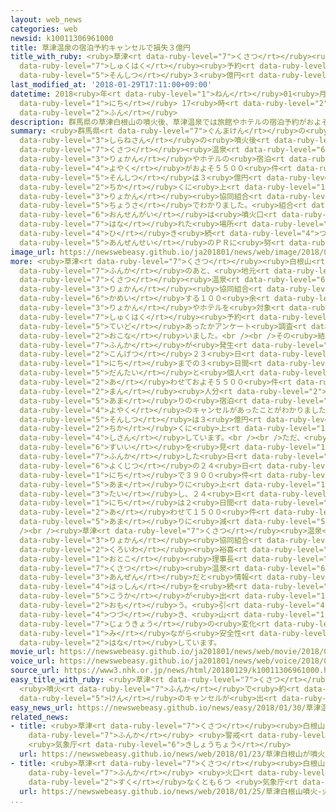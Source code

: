 ```yaml
---
layout: web_news
categories: web
newsid: k10011306961000
title: 草津温泉の宿泊予約キャンセルで損失３億円
title_with_ruby: <ruby>草津<rt data-ruby-level="7">くさつ</rt></ruby><ruby>温泉<rt data-ruby-level="6">おんせん</rt></ruby>の<ruby>宿泊<rt
  data-ruby-level="7">しゅくはく</rt></ruby><ruby>予約<rt data-ruby-level="4">よやく</rt></ruby>キャンセルで<ruby>損失<rt
  data-ruby-level="5">そんしつ</rt></ruby>３<ruby>億円<rt data-ruby-level="4">おくえん</rt></ruby>
last_modified_at: '2018-01-29T17:11:00+09:00'
datetime: 2018<ruby>年<rt data-ruby-level="1">ねん</rt></ruby>01<ruby>月<rt data-ruby-level="1">がつ</rt></ruby>29<ruby>日<rt
  data-ruby-level="1">にち</rt></ruby> 17<ruby>時<rt data-ruby-level="2">じ</rt></ruby>11<ruby>分<rt
  data-ruby-level="2">ふん</rt></ruby>
description: 群馬県の草津白根山の噴火後、草津温泉では旅館やホテルの宿泊予約がおよそ５５００件キャンセルされ、損失は３億円近くに上ることが旅館協同組合の調査でわかりました。組合では、温泉街は噴火口から離れた場所にあるとして、引き続き安全性のＰＲに努めることにしています。
summary: <ruby>群馬県<rt data-ruby-level="7">ぐんまけん</rt></ruby>の<ruby>草津<rt data-ruby-level="7">くさつ</rt></ruby><ruby>白根山<rt
  data-ruby-level="3">しらねさん</rt></ruby>の<ruby>噴火後<rt data-ruby-level="7">ふんかご</rt></ruby>、<ruby>草津<rt
  data-ruby-level="7">くさつ</rt></ruby><ruby>温泉<rt data-ruby-level="6">おんせん</rt></ruby>では<ruby>旅館<rt
  data-ruby-level="3">りょかん</rt></ruby>やホテルの<ruby>宿泊<rt data-ruby-level="7">しゅくはく</rt></ruby><ruby>予約<rt
  data-ruby-level="4">よやく</rt></ruby>がおよそ５５００<ruby>件<rt data-ruby-level="5">けん</rt></ruby>キャンセルされ、<ruby>損失<rt
  data-ruby-level="5">そんしつ</rt></ruby>は３<ruby>億円<rt data-ruby-level="4">おくえん</rt></ruby><ruby>近<rt
  data-ruby-level="2">ちか</rt></ruby>くに<ruby>上<rt data-ruby-level="1">のぼ</rt></ruby>ることが<ruby>旅館<rt
  data-ruby-level="3">りょかん</rt></ruby><ruby>協同組合<rt data-ruby-level="4">きょうどうくみあい</rt></ruby>の<ruby>調査<rt
  data-ruby-level="5">ちょうさ</rt></ruby>でわかりました。<ruby>組合<rt data-ruby-level="2">くみあい</rt></ruby>では、<ruby>温泉街<rt
  data-ruby-level="6">おんせんがい</rt></ruby>は<ruby>噴火口<rt data-ruby-level="7">ふんかこう</rt></ruby>から<ruby>離<rt
  data-ruby-level="7">はな</rt></ruby>れた<ruby>場所<rt data-ruby-level="3">ばしょ</rt></ruby>にあるとして、<ruby>引<rt
  data-ruby-level="4">ひ</rt></ruby>き<ruby>続<rt data-ruby-level="4">つづ</rt></ruby>き<ruby>安全性<rt
  data-ruby-level="5">あんぜんせい</rt></ruby>のＰＲに<ruby>努<rt data-ruby-level="4">つと</rt></ruby>めることにしています。
image_url: https://newswebeasy.github.io/ja201801/news/web/image/2018/01/29/K10011306961_1801291828_1801291839_01_03.jpg
more: <ruby>草津<rt data-ruby-level="7">くさつ</rt></ruby><ruby>白根山<rt data-ruby-level="3">しらねさん</rt></ruby>の<ruby>噴火<rt
  data-ruby-level="7">ふんか</rt></ruby>のあと、<ruby>地元<rt data-ruby-level="2">じもと</rt></ruby>の<ruby>草津<rt
  data-ruby-level="7">くさつ</rt></ruby><ruby>温泉<rt data-ruby-level="6">おんせん</rt></ruby><ruby>旅館<rt
  data-ruby-level="3">りょかん</rt></ruby><ruby>協同組合<rt data-ruby-level="4">きょうどうくみあい</rt></ruby>は、<ruby>加盟<rt
  data-ruby-level="6">かめい</rt></ruby>する１００<ruby>余<rt data-ruby-level="5">あま</rt></ruby>りの<ruby>旅館<rt
  data-ruby-level="3">りょかん</rt></ruby>やホテルを<ruby>対象<rt data-ruby-level="4">たいしょう</rt></ruby>に、<ruby>宿泊<rt
  data-ruby-level="7">しゅくはく</rt></ruby><ruby>予約<rt data-ruby-level="4">よやく</rt></ruby>のキャンセルがどの<ruby>程度<rt
  data-ruby-level="5">ていど</rt></ruby>あったかアンケート<ruby>調査<rt data-ruby-level="5">ちょうさ</rt></ruby>を<ruby>行<rt
  data-ruby-level="2">おこな</rt></ruby>いました。<br /><br />その<ruby>結果<rt data-ruby-level="4">けっか</rt></ruby>、<ruby>噴火<rt
  data-ruby-level="7">ふんか</rt></ruby>が<ruby>発生<rt data-ruby-level="3">はっせい</rt></ruby>した<ruby>今月<rt
  data-ruby-level="2">こんげつ</rt></ruby>２３<ruby>日<rt data-ruby-level="1">にち</rt></ruby>から２６<ruby>日<rt
  data-ruby-level="1">にち</rt></ruby>までの３<ruby>日間<rt data-ruby-level="2">にちかん</rt></ruby>で、<ruby>団体<rt
  data-ruby-level="5">だんたい</rt></ruby>と<ruby>個人<rt data-ruby-level="5">こじん</rt></ruby>で<ruby>合<rt
  data-ruby-level="2">あ</rt></ruby>わせておよそ５５００<ruby>件<rt data-ruby-level="5">けん</rt></ruby>、２<ruby>万<rt
  data-ruby-level="2">まん</rt></ruby><ruby>人分<rt data-ruby-level="2">にんぶん</rt></ruby><ruby>余<rt
  data-ruby-level="5">あま</rt></ruby>りの<ruby>宿泊<rt data-ruby-level="7">しゅくはく</rt></ruby><ruby>予約<rt
  data-ruby-level="4">よやく</rt></ruby>のキャンセルがあったことがわかりました。<ruby>組合<rt data-ruby-level="2">くみあい</rt></ruby>では、キャンセルによる<ruby>損失<rt
  data-ruby-level="5">そんしつ</rt></ruby>は３<ruby>億円<rt data-ruby-level="4">おくえん</rt></ruby><ruby>近<rt
  data-ruby-level="2">ちか</rt></ruby>くに<ruby>上<rt data-ruby-level="1">のぼ</rt></ruby>ると<ruby>試算<rt
  data-ruby-level="4">しさん</rt></ruby>しています。<br /><br />ただ、<ruby>件数<rt data-ruby-level="5">けんすう</rt></ruby>の<ruby>推移<rt
  data-ruby-level="6">すいい</rt></ruby>を<ruby>見<rt data-ruby-level="1">み</rt></ruby>てみると<ruby>噴火<rt
  data-ruby-level="7">ふんか</rt></ruby>した<ruby>日<rt data-ruby-level="1">ひ</rt></ruby>から<ruby>翌日<rt
  data-ruby-level="6">よくじつ</rt></ruby>の２４<ruby>日<rt data-ruby-level="1">にち</rt></ruby>にかけては１<ruby>日<rt
  data-ruby-level="1">にち</rt></ruby>で３９００<ruby>件<rt data-ruby-level="5">けん</rt></ruby><ruby>余<rt
  data-ruby-level="5">あま</rt></ruby>りに<ruby>上<rt data-ruby-level="1">のぼ</rt></ruby>ったのに<ruby>対<rt
  data-ruby-level="3">たい</rt></ruby>し、２４<ruby>日<rt data-ruby-level="1">にち</rt></ruby>から２６<ruby>日<rt
  data-ruby-level="1">にち</rt></ruby>は２<ruby>日間<rt data-ruby-level="2">にちかん</rt></ruby>で<ruby>合<rt
  data-ruby-level="2">あ</rt></ruby>わせて１５００<ruby>件<rt data-ruby-level="5">けん</rt></ruby><ruby>余<rt
  data-ruby-level="5">あま</rt></ruby>りに<ruby>減<rt data-ruby-level="5">へ</rt></ruby>っています。<br
  /><br /><ruby>草津<rt data-ruby-level="7">くさつ</rt></ruby><ruby>温泉<rt data-ruby-level="6">おんせん</rt></ruby><ruby>旅館<rt
  data-ruby-level="3">りょかん</rt></ruby><ruby>協同組合<rt data-ruby-level="4">きょうどうくみあい</rt></ruby>の<ruby>黒岩<rt
  data-ruby-level="2">くろいわ</rt></ruby><ruby>裕喜<rt data-ruby-level="8">ひろき</rt></ruby><ruby>男<rt
  data-ruby-level="1">おとこ</rt></ruby><ruby>理事長<rt data-ruby-level="3">りじちょう</rt></ruby>は「<ruby>草津<rt
  data-ruby-level="7">くさつ</rt></ruby><ruby>温泉<rt data-ruby-level="6">おんせん</rt></ruby>は<ruby>安全<rt
  data-ruby-level="3">あんぜん</rt></ruby>だと<ruby>情報<rt data-ruby-level="5">じょうほう</rt></ruby><ruby>発信<rt
  data-ruby-level="4">はっしん</rt></ruby>を<ruby>続<rt data-ruby-level="4">つづ</rt></ruby>けた<ruby>効果<rt
  data-ruby-level="5">こうか</rt></ruby>が<ruby>出<rt data-ruby-level="1">で</rt></ruby>てきたと<ruby>思<rt
  data-ruby-level="2">おも</rt></ruby>う。<ruby>引<rt data-ruby-level="4">ひ</rt></ruby>き<ruby>続<rt
  data-ruby-level="4">つづ</rt></ruby>き、<ruby>山<rt data-ruby-level="1">やま</rt></ruby>の<ruby>状況<rt
  data-ruby-level="7">じょうきょう</rt></ruby>の<ruby>変化<rt data-ruby-level="4">へんか</rt></ruby>を<ruby>見<rt
  data-ruby-level="1">み</rt></ruby>ながら<ruby>安全性<rt data-ruby-level="5">あんぜんせい</rt></ruby>をＰＲしていきたい」と<ruby>話<rt
  data-ruby-level="2">はな</rt></ruby>しています。
movie_url: https://newswebeasy.github.io/ja201801/news/web/movie/2018/01/29/k10011306961_201801291828_201801291839.mp4
voice_url: https://newswebeasy.github.io/ja201801/news/web/voice/2018/01/29/k10011306961_201801291828_201801291839.mp3
source_url: https://www3.nhk.or.jp/news/html/20180129/k10011306961000.html
easy_title_with_ruby: <ruby>草津<rt data-ruby-level="7">くさつ</rt></ruby><ruby>温泉<rt data-ruby-level="6">おんせん</rt></ruby>
  <ruby>噴火<rt data-ruby-level="7">ふんか</rt></ruby>で<ruby>約<rt data-ruby-level="4">やく</rt></ruby>５５００<ruby>件<rt
  data-ruby-level="5">けん</rt></ruby>のキャンセルが<ruby>出<rt data-ruby-level="1">で</rt></ruby>る
easy_news_url: https://newswebeasy.github.io/news/easy/2018/01/30/草津温泉-噴火で約5500件のキャンセルが出る
related_news:
- title: <ruby>草津<rt data-ruby-level="7">くさつ</rt></ruby><ruby>白根山<rt data-ruby-level="3">しらねさん</rt></ruby>が<ruby>噴火<rt
    data-ruby-level="7">ふんか</rt></ruby> <ruby>警戒<rt data-ruby-level="7">けいかい</rt></ruby>レベル３に
    <ruby>気象庁<rt data-ruby-level="6">きしょうちょう</rt></ruby>
  url: https://newswebeasy.github.io/news/web/2018/01/23/草津白根山が噴火-警戒レベル3に-気象庁
- title: <ruby>草津<rt data-ruby-level="7">くさつ</rt></ruby><ruby>白根山<rt data-ruby-level="3">しらねさん</rt></ruby><ruby>噴火<rt
    data-ruby-level="7">ふんか</rt></ruby> <ruby>火口<rt data-ruby-level="1">かこう</rt></ruby>は<ruby>少<rt
    data-ruby-level="2">すく</rt></ruby>なくとも６つ <ruby>気象庁<rt data-ruby-level="6">きしょうちょう</rt></ruby>
  url: https://newswebeasy.github.io/news/web/2018/01/25/草津白根山噴火-火口は少なくとも6つ-気象庁
...
```

